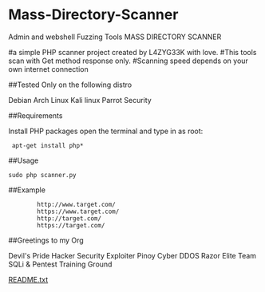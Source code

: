 # Mass-Directory-Scanner
Admin and webshell Fuzzing Tools
MASS DIRECTORY SCANNER
  
#a simple PHP scanner project created by L4ZYG33K with love.
#This tools scan with Get method response only.
#Scanning speed depends on your own internet connection


##Tested Only on the following distro

Debian
Arch Linux
Kali linux
Parrot Security



##Requirements

Install PHP packages open the terminal and type in as root:

     apt-get install php*


##Usage

    sudo php scanner.py
    

##Example

            http://www.target.com/
            https://www.target.com/
            http://target.com/
            https://target.com/
            
    
    
    
##Greetings to my Org

Devil's Pride Hacker
Security Exploiter
Pinoy Cyber DDOS
Razor Elite Team
SQLi & Pentest Training Ground



[README.txt](https://github.com/G3eKLAZy/Mass-Directory-Scanner/files/7847542/README.txt)
